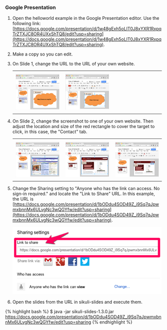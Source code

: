 
### Google Presentation 

1. Open the helloworld example in the Google Presentation editor. Use the following link: [https://docs.google.com/presentation/d/1w48gExh5oLIT0J8xYXR1RxpqTrZTXJC8OR4UXxShTQ8/edit?usp=sharing](https://docs.google.com/presentation/d/1w48gExh5oLIT0J8xYXR1RxpqTrZTXJC8OR4UXxShTQ8/edit?usp=sharing).	
2. Make a copy so you can edit.
3. On Slide 1, change the URL to the URL of your own website.

   <table>
	<tr>
		<td style="padding:10px" width="30%"><img src="/img/gdrive_slide1.png" class="img-polaroid"/></td>
		<td style="padding:10px" width="30%"><img src="/img/gdrive_change_url.png"  class="img-polaroid"/></td>			
		<td style="padding:10px" width="30%"></td>
	</tr>
   </table>

4. On Slide 2, change the screenshot to one of your own website. Then adjust the location and size of the red rectangle to cover the target
   to click, in this case, the "Contact" tab.


   <table>
	<tr>
		<td style="padding:10px" width="30%"><img src="/img/gdrive_slide2.png" class="img-polaroid"/></td>
		<td style="padding:10px" width="30%"><img src="/img/gdrive_change_screenshot.png" class="img-polaroid"/></td>			
		<td style="padding:10px" width="30%"><img src="/img/gdrive_adjust_box.png" class="img-polaroid"/></td>
	</tr>
   </table>

5. Change the Sharing setting to "Anyone who has the link can access. No sign-in required." and locate the "Link to Share" URL. In this example, the URL is [https://docs.google.com/presentation/d/1bODdu4SOD49Z_i9Sq7qJpwmxbnnMx6ULvgNc3wQGYfw/edit?usp=sharing](https://docs.google.com/presentation/d/1bODdu4SOD49Z_i9Sq7qJpwmxbnnMx6ULvgNc3wQGYfw/edit?usp=sharing).


   <img src="/img/gdrive_link_to_share.png" class="img-polaroid" />


6. Open the slides from the URL in sikuli-slides and execute them.

{% highlight bash %}
$ java -jar sikuli-slides-1.3.0.jar https://docs.google.com/presentation/d/1bODdu4SOD49Z_i9Sq7qJpwmxbnnMx6ULvgNc3wQGYfw/edit?usp=sharing
{% endhighlight %}

